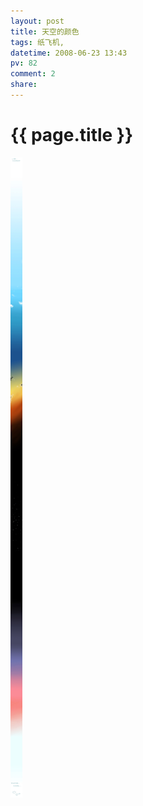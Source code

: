 ```yaml
---
layout: post
title: 天空的颜色
tags: 纸飞机,
datetime: 2008-06-23 13:43
pv: 82
comment: 2
share: 
---
```


{{ page.title }}
================

 <p> </p><img small="0" src="/images/31cbddd4fcffdf14a08bb7d5.jpg"                                       /> 

